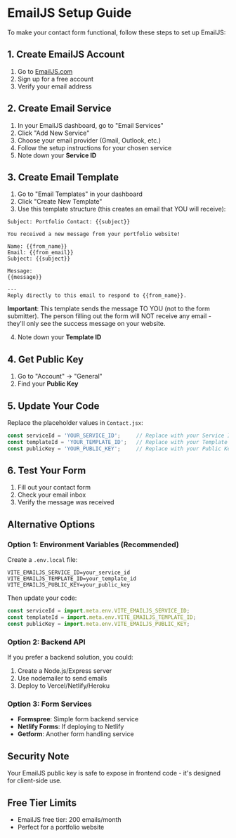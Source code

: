 # EmailJS Setup Guide

To make your contact form functional, follow these steps to set up EmailJS:

## 1. Create EmailJS Account
1. Go to [EmailJS.com](https://www.emailjs.com/)
2. Sign up for a free account
3. Verify your email address

## 2. Create Email Service
1. In your EmailJS dashboard, go to "Email Services"
2. Click "Add New Service"
3. Choose your email provider (Gmail, Outlook, etc.)
4. Follow the setup instructions for your chosen service
5. Note down your **Service ID**

## 3. Create Email Template
1. Go to "Email Templates" in your dashboard
2. Click "Create New Template"
3. Use this template structure (this creates an email that YOU will receive):

```
Subject: Portfolio Contact: {{subject}}

You received a new message from your portfolio website!

Name: {{from_name}}
Email: {{from_email}}
Subject: {{subject}}

Message:
{{message}}

---
Reply directly to this email to respond to {{from_name}}.
```

**Important**: This template sends the message TO YOU (not to the form submitter). The person filling out the form will NOT receive any email - they'll only see the success message on your website.

4. Note down your **Template ID** 

## 4. Get Public Key
1. Go to "Account" → "General"
2. Find your **Public Key**

## 5. Update Your Code
Replace the placeholder values in `Contact.jsx`:

```javascript
const serviceId = 'YOUR_SERVICE_ID';     // Replace with your Service ID
const templateId = 'YOUR_TEMPLATE_ID';   // Replace with your Template ID
const publicKey = 'YOUR_PUBLIC_KEY';     // Replace with your Public Key
```

## 6. Test Your Form
1. Fill out your contact form
2. Check your email inbox
3. Verify the message was received

## Alternative Options

### Option 1: Environment Variables (Recommended)
Create a `.env.local` file:
```
VITE_EMAILJS_SERVICE_ID=your_service_id
VITE_EMAILJS_TEMPLATE_ID=your_template_id
VITE_EMAILJS_PUBLIC_KEY=your_public_key
```

Then update your code:
```javascript
const serviceId = import.meta.env.VITE_EMAILJS_SERVICE_ID;
const templateId = import.meta.env.VITE_EMAILJS_TEMPLATE_ID;
const publicKey = import.meta.env.VITE_EMAILJS_PUBLIC_KEY;
```

### Option 2: Backend API
If you prefer a backend solution, you could:
1. Create a Node.js/Express server
2. Use nodemailer to send emails
3. Deploy to Vercel/Netlify/Heroku

### Option 3: Form Services
- **Formspree**: Simple form backend service
- **Netlify Forms**: If deploying to Netlify
- **Getform**: Another form handling service

## Security Note
Your EmailJS public key is safe to expose in frontend code - it's designed for client-side use.

## Free Tier Limits
- EmailJS free tier: 200 emails/month
- Perfect for a portfolio website
